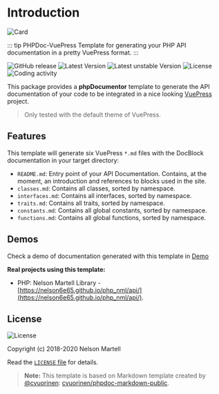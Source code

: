 # Introduction

![Card](~@github/card.svg)

::: tip PHPDoc-VuePress
Template for generating your PHP API documentation in a pretty VuePress format.
:::

![GitHub release](https://img.shields.io/github/tag/nelson6e65/phpdoc-vuepress.svg?logo=github)
![Latest Version](https://img.shields.io/packagist/v/nelson6e65/phpdoc-vuepress.svg)
![Latest unstable Version](https://img.shields.io/packagist/vpre/nelson6e65/phpdoc-vuepress.svg?label=unstable)
![License](https://img.shields.io/github/license/nelson6e65/phpdoc-vuepress.svg)
![Coding activity](https://wakatime.com/badge/github/nelson6e65/phpdoc-vuepress.svg)

This package provides a **phpDocumentor** template to generate the API documentation of your code to be integrated in a nice looking [VuePress](https://vuepress.vuejs.org) project.

> Only tested with the default theme of VuePress.

## Features

This template will generate six VuePress `*.md` files with the DocBlock documentation in your target directory:

- `README.md`: Entry point of your API Documentation. Contains, at the moment, an introduction and references to blocks used in the site.
- `classes.md`: Contains all classes, sorted by namespace.
- `interfaces.md`: Contains all interfaces, sorted by namespace.
- `traits.md`: Contains all traits, sorted by namespace.
- `constants.md`: Contains all global constants, sorted by namespace.
- `functions.md`: Contains all global functions, sorted by namespace.

## Demos

Check a demo of documentation generated with this template in [Demo](/demo/)

**Real projects using this template:**

- PHP: Nelson Martell Library - [https://nelson6e65.github.io/php_nml/api/](https://nelson6e65.github.io/php_nml/api/).

## License

![License](https://img.shields.io/github/license/nelson6e65/phpdoc-vuepress.svg)

Copyright (c) 2018-2020 Nelson Martell

Read the [`LICENSE` file](https://github.com/nelson6e65/phpdoc-vuepress/blob/master/LICENSE) for details.

> **Note:** This template is based on Markdown template created by [@cvuorinen](https://github.com/cvuorinen): [cvuorinen/phpdoc-markdown-public](https://github.com/cvuorinen/phpdoc-markdown-public).
